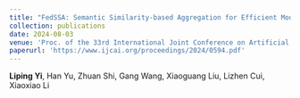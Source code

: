 ```yaml
--- 
title: "FedSSA: Semantic Similarity-based Aggregation for Efficient Model-Heterogeneous Personalized Federated Learning" 
collection: publications 
date: 2024-08-03
venue: 'Proc. of the 33rd International Joint Conference on Artificial Intelligence (IJCAI), CCF-A' 
paperurl: 'https://www.ijcai.org/proceedings/2024/0594.pdf' 
--- 
```

**Liping Yi**, Han Yu, Zhuan Shi, Gang Wang, Xiaoguang Liu, Lizhen Cui, Xiaoxiao Li
